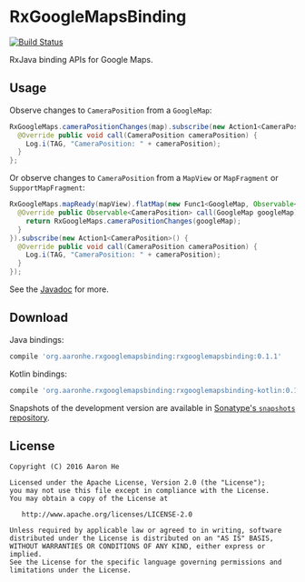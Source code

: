 # RxGoogleMapsBinding
[![Build Status](https://travis-ci.org/aaronhe42/RxGoogleMapsBinding.svg?branch=master)](https://travis-ci.org/aaronhe42/RxGoogleMapsBinding)

RxJava binding APIs for Google Maps.

## Usage

Observe changes to `CameraPosition` from a `GoogleMap`:
```java
RxGoogleMaps.cameraPositionChanges(map).subscribe(new Action1<CameraPosition>() {
  @Override public void call(CameraPosition cameraPosition) {
    Log.i(TAG, "CameraPosition: " + cameraPosition);
  }
};
```

Or observe changes to `CameraPosition` from a `MapView` or `MapFragment` or `SupportMapFragment`:
```java
RxGoogleMaps.mapReady(mapView).flatMap(new Func1<GoogleMap, Observable<CameraPosition>>() {
  @Override public Observable<CameraPosition> call(GoogleMap googleMap) {
    return RxGoogleMaps.cameraPositionChanges(googleMap);
  }
}).subscribe(new Action1<CameraPosition>() {
  @Override public void call(CameraPosition cameraPosition) {
    Log.i(TAG, "CameraPosition: " + cameraPosition);
  }
});
```

See the [Javadoc](http://aaronhe42.github.io/RxGoogleMapsBinding/0.x/rxgooglemapsbinding/) for more.

## Download
Java bindings:
```groovy
compile 'org.aaronhe.rxgooglemapsbinding:rxgooglemapsbinding:0.1.1'
```

Kotlin bindings:
```groovy
compile 'org.aaronhe.rxgooglemapsbinding:rxgooglemapsbinding-kotlin:0.1.1'
```

Snapshots of the development version are available in [Sonatype's `snapshots` repository][snap].

## License

    Copyright (C) 2016 Aaron He

    Licensed under the Apache License, Version 2.0 (the "License");
    you may not use this file except in compliance with the License.
    You may obtain a copy of the License at

       http://www.apache.org/licenses/LICENSE-2.0

    Unless required by applicable law or agreed to in writing, software
    distributed under the License is distributed on an "AS IS" BASIS,
    WITHOUT WARRANTIES OR CONDITIONS OF ANY KIND, either express or implied.
    See the License for the specific language governing permissions and
    limitations under the License.
 
[snap]: https://oss.sonatype.org/content/repositories/snapshots/
